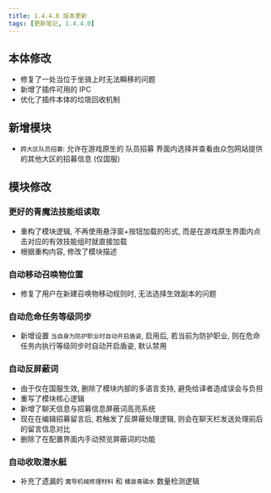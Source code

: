 ```yaml
---
title: 1.4.4.0 版本更新
tags: [更新笔记, 1.4.4.0]
---
```


## 本体修改

- 修复了一处当位于坐骑上时无法瞬移的问题
- 新增了插件可用的 IPC
- 优化了插件本体的垃圾回收机制

## 新增模块

- `跨大区队员招募`: 允许在游戏原生的 队员招募 界面内选择并查看由众包网站提供的其他大区的招募信息 (仅国服)

## 模块修改

### 更好的青魔法技能组读取

- 重构了模块逻辑, 不再使用悬浮窗+按钮加载的形式, 而是在游戏原生界面内点击对应的有效技能组时就直接加载
- 根据重构内容, 修改了模块描述

### 自动移动召唤物位置

- 修复了用户在新建召唤物移动规则时, 无法选择生效副本的问题

### 自动危命任务等级同步

- 新增设置 `当自身为防护职业时自动开启盾姿`, 启用后, 若当前为防护职业, 则在危命任务内执行等级同步时自动开启盾姿, 默认禁用

### 自动反屏蔽词

- 由于仅在国服生效, 删除了模块内部的多语言支持, 避免给译者造成误会与负担
- 重写了模块核心逻辑
- 新增了聊天信息与招募信息屏蔽词高亮系统
- 现在在编辑招募留言后, 若触发了反屏蔽处理逻辑, 则会在聊天栏发送处理前后的留言信息对比
- 删除了在配置界面内手动预览屏蔽词的功能

### 自动收取潜水艇

- 补充了遗漏的 `魔导机械修理材料` 和 `桶装青磷水` 数量检测逻辑